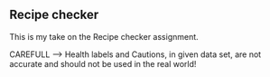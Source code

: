 Recipe checker
----

This is my take on the Recipe checker assignment.

CAREFULL --> Health labels and Cautions, in given data set, are not accurate and should not be used in the real world! 
